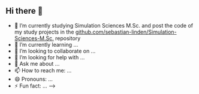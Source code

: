 ## Hi there 👋

- 🔭 I’m currently studying Simulation Sciences M.Sc. and post the code of my study projects in the [github.com/sebastian-linden/Simulation-Sciences-M.Sc.](https://github.com/sebastian-linden/Simulation-Sciences-M.Sc.) repository
- 🌱 I’m currently learning ...
- 👯 I’m looking to collaborate on ...
- 🤔 I’m looking for help with ...
- 💬 Ask me about ...
- 📫 How to reach me: ...
- 😄 Pronouns: ...
- ⚡ Fun fact: ...
-->
